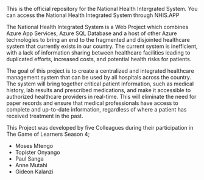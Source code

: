 This is the official repository for the National Health Intergrated System.
You can access the National Health Integrated System through NHIS.APP

The National Health Integrated System is a Web Project which combines Azure App Services, Azure SQL Database and a host of other Azure technologies to bring an end to the fragmented and disjointed healthcare system that currently exists in our country. The current system is inefficient, with a lack of information sharing between healthcare facilities leading to duplicated efforts, increased costs, and potential health risks for patients.

The goal of this project is to create a centralized and integrated healthcare management system that can be used by all hospitals across the country. The system will bring together critical patient information, such as medical history, lab results and prescribed medications, and make it accessible to authorized healthcare providers in real-time. This will eliminate the need for paper records and ensure that medical professionals have access to complete and up-to-date information, regardless of where a patient has received treatment in the past.

This Project was developed by five Colleagues during their participation in The Game of Learners Season 4;
* Moses Mtengo
* Topister Onyango
* Paul Sanga
* Anne Mutahi
* Gideon Kalanzi

